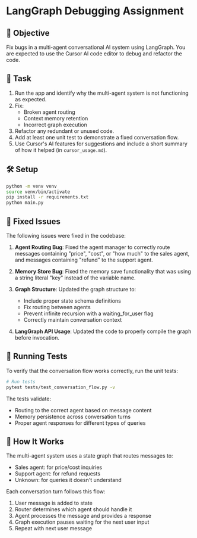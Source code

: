 # LangGraph Debugging Assignment

## 🎯 Objective

Fix bugs in a multi-agent conversational AI system using LangGraph. You are expected to use the Cursor AI code editor to debug and refactor the code.

## 📂 Task

1. Run the app and identify why the multi-agent system is not functioning as expected.
2. Fix:
   - Broken agent routing
   - Context memory retention
   - Incorrect graph execution
3. Refactor any redundant or unused code.
4. Add at least one unit test to demonstrate a fixed conversation flow.
5. Use Cursor's AI features for suggestions and include a short summary of how it helped (in `cursor_usage.md`).

## 🛠️ Setup

```bash
python -m venv venv
source venv/bin/activate
pip install -r requirements.txt
python main.py
```

## 🐛 Fixed Issues

The following issues were fixed in the codebase:

1. **Agent Routing Bug**: Fixed the agent manager to correctly route messages containing "price", "cost", or "how much" to the sales agent, and messages containing "refund" to the support agent.

2. **Memory Store Bug**: Fixed the memory save functionality that was using a string literal "key" instead of the variable name.

3. **Graph Structure**: Updated the graph structure to:
   - Include proper state schema definitions
   - Fix routing between agents
   - Prevent infinite recursion with a waiting_for_user flag
   - Correctly maintain conversation context

4. **LangGraph API Usage**: Updated the code to properly compile the graph before invocation.

## 🧪 Running Tests

To verify that the conversation flow works correctly, run the unit tests:

```bash
# Run tests
pytest tests/test_conversation_flow.py -v
```

The tests validate:
- Routing to the correct agent based on message content
- Memory persistence across conversation turns
- Proper agent responses for different types of queries


## 🧠 How It Works

The multi-agent system uses a state graph that routes messages to:
- Sales agent: for price/cost inquiries
- Support agent: for refund requests
- Unknown: for queries it doesn't understand

Each conversation turn follows this flow:
1. User message is added to state
2. Router determines which agent should handle it
3. Agent processes the message and provides a response
4. Graph execution pauses waiting for the next user input
5. Repeat with next user message





